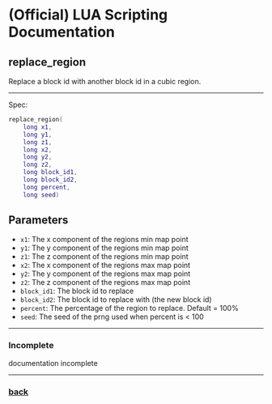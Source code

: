 
# (Official) LUA Scripting Documentation

## replace_region

Replace a block id with another block id in a cubic region.

___

Spec:

```lua
replace_region(
	long x1,
	long y1,
	long z1,
	long x2,
	long y2,
	long z2,
	long block_id1,
	long block_id2,
	long percent,
	long seed)
```

## Parameters

- `x1`: The x component of the regions min map point
- `y1`: The y component of the regions min map point
- `z1`: The z component of the regions min map point
- `x2`: The x component of the regions max map point
- `y2`: The y component of the regions max map point
- `z2`: The z component of the regions max map point
- `block_id1`: The block id to replace
- `block_id2`: The block id to replace with (the new block id)
- `percent`: The percentage of the region to replace. Default = 100%
- `seed`: The seed of the prng used when percent is < 100

___

### Incomplete

documentation incomplete

___

### [back](../blocks)

